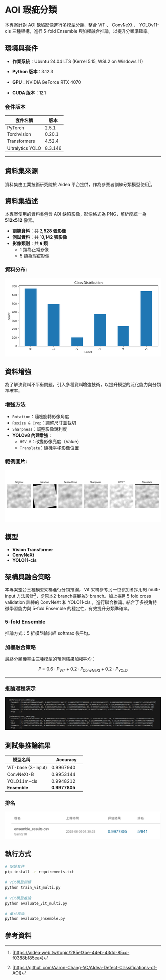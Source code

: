 # AOI 瑕疵分類


本專案針對 AOI 缺陷影像進行多模型分類，整合 ViT 、 ConvNeXt 、 YOLOv11-cls 三種架構，進行 5-fold Ensemble 與加權融合推論，以提升分類準確率。


## 環境與套件

- **作業系統**：Ubuntu 24.04 LTS (Kernel 5.15, WSL2 on Windows 11)

- **Python 版本**：3.12.3

- **GPU**：NVIDIA GeForce RTX 4070

- **CUDA 版本**：12.1

### 套件版本

| 套件名稱         | 版本       |
|------------------|------------|
| PyTorch          | 2.5.1      |
| Torchvision      | 0.20.1     |
| Transformers     | 4.52.4     |
| Ultralytics YOLO | 8.3.146    |

---


## 資料集來源

資料集由工業技術研究院於 Aidea 平台提供，作為參賽者訓練分類模型使用[^1]。


## 資料集描述

本專案使用的資料集包含 AOI 缺陷影像，影像格式為 PNG，解析度統一為 **512x512** 像素。

- **訓練資料**：共 **2,528 張影像**
- **測試資料**：共 **10,142 張影像**
- **影像類別**：共 **6 類**
  - 1 類為正常影像
  - 5 類為瑕疵影像
 
### 資料分布:

![資料分布](images/class_distribution.png )


## 資料增強

為了解決資料不平衡問題，引入多種資料增強技術，以提升模型的泛化能力與分類準確率。

###  增強方法

- `Rotation`：隨機旋轉影像角度
- `Resize & Crop`：調整尺寸並裁切
- `Sharpness`：調整影像銳利度
- **YOLOv8 內建增強**：
  - `HSV_V`：改變影像亮度（Value）
  - `Translate`：隨機平移影像位置

### 範例圖片:

![資料增強圖片](images/da_examples.png )


## 模型
- **Vision Transformer**
- **ConvNeXt**
- **YOLO11-cls**


## 架構與融合策略
本專案整合三種模型架構進行分類推論， Vit 架構參考另一位參加者採用的 multi-input 方法設計[^2]，從原本2-branch擴展為3-branch。加上採用 5 fold cross validation 訓練的 ConvNeXt 和 YOLO11-cls ，進行聯合推論。結合了多視角特徵學習能力與 5-fold Ensemble 的穩定性，有效提升分類準確率。

### 5-fold Ensemble

推論方式：5 折模型輸出經 softmax 後平均。

###  加權融合策略

最終分類機率由三種模型的預測結果加權平均：

$$
P = 0.6 \cdot P_{ViT} + 0.2 \cdot P_{ConvNeXt} + 0.2 \cdot P_{YOLO}
$$

---

###  推論過程演示

![推論過程演示](images/ensemble_examples.png )


##  測試集推論結果

| 模型名稱           | Accuracy |
|--------------------|----------------|
| ViT-base (3-input) | 0.9967940      |
| ConvNeXt-B         | 0.9953144      |
| YOLO11m-cls        | 0.9948212      |
| **Ensemble**       | **0.9977805**  |

###  排名

![排名](images/rank.png )


## 執行方式

```bash
# 安裝套件
pip install -r requirements.txt

# vit模型訓練
python train_vit_multi.py

# vit模型推論
python evaluate_vit_multi.py

# 集成推論
python evaluate_ensemble.py

```


## 參考資料

[^1]:[https://aidea-web.tw/topic/285ef3be-44eb-43dd-85cc-f0388bf85ea4]

[^2]:[https://github.com/Aaron-Chang-AC/AIdea-Defect-Classifications-of-AOI]



